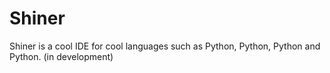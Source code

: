 # Shiner
Shiner is a cool IDE for cool languages such as Python, Python, Python and Python. (in development)

